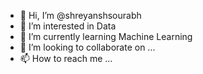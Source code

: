 - 👋 Hi, I’m @shreyanshsourabh
- 👀 I’m interested in Data
- 🌱 I’m currently learning Machine Learning
- 💞️ I’m looking to collaborate on ...
- 📫 How to reach me ...

<!---
shreyanshsourabh/shreyanshsourabh is a ✨ special ✨ repository because its `README.md` (this file) appears on your GitHub profile.
You can click the Preview link to take a look at your changes.
--->
